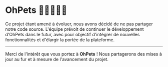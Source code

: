 # OhPets 🐶🐱🦜🐭🐾

Ce projet étant amené à évoluer, nous avons décidé de ne pas partager notre code source. L'équipe prévoit de continuer le développement d'OhPets dans le futur, avec pour objectif d'intégrer de nouvelles fonctionnalités et d'élargir la portée de la plateforme.

---

Merci de l'intérêt que vous portez à **OhPets** ! Nous partagerons des mises à jour au fur et à mesure de l'avancement du projet.
